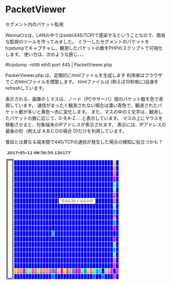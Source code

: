 # PacketViewer
セグメント内のパケット監視

WannaCryは、LANの中ではsmb(445/TCP)で感染するということなので、簡易な監視のツールを作ってみました。
ミラーしたセグメントのパケットをtcpdumpでキャプチャし、観測したパケットの数をPHPのスクリプトで可視化します。
使い方は、次のような感じ、、、

#tcpdump -ntttti eth0 port 445 | PacketViewer.php

PackerViewer.php は、定期的にhtmlファイルを生成します
利用者はブラウザでこのhtmlファイルを閲覧します。
htmlファイルは (例えば10秒毎に)自身をrefreshしています。

表示される、画像の１マスは、ノード（PCやサーバ）間のパケット数を色で表現しています。
通信がまったく観測されない場合は濃い青色で、観測されたパケット数が多いと黄色～赤に変化します。
また、マスの中の１文字は、観測したパケットの数に応じて、0-9,A-Z.....と表示しています。
マスの上にマウスを移動させると、対象端末のIPアドレスが表示されます。
表示には、IPアドレスの最後の桁（例えば A.B.C.Dの場合 D)だけを利用しています。

普段とは異なる端末間で445/TCPの通信が発生した場合の検知に役立つかも？

![表示例](https://github.com/crescentvenus/PacketViewer/blob/master/packet2.png)
